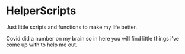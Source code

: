 # HelperScripts
Just little scripts and functions to make my life better.

Covid did a number on my brain so in here you will find little things i've come up with to help me out.
